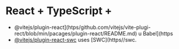 # React + TypeScript + 

- @vitejs/plugin-react](htps/github.com/vitejs/vite-plugi-rect/blob/min/pacages/plugin-react/README.md) u Babel](https
- [@vitejs/plugin-react-swc](https://github.com/vitejs/vite-plugin-react-swc) uses [SWC](https//swc.

